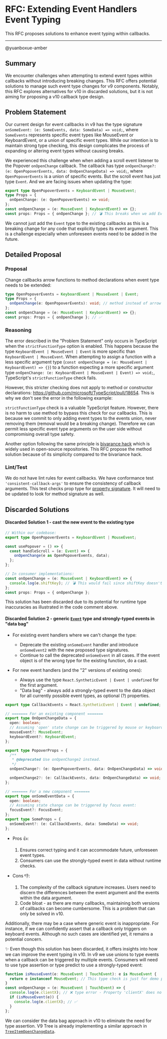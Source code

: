 # RFC: Extending Event Handlers Event Typing

This RFC proposes solutions to enhance event typing within callbacks.

---

@yuanboxue-amber

## Summary

We encounter challenges when attempting to extend event types within callbacks without introducing breaking changes. This RFC offers potential solutions to manage such event type changes for v9 components.
Notably, this RFC explores alternatives for v10 in discarded solutions, but it is not aiming for proposing a v10 callback type design.

## Problem Statement

Our current design for event callbacks in v9 has the type signature `onSomeEvent: (e: SomeEvents, data: SomeData) => void;`, where `SomeEvents` represents specific event types like MouseEvent or KeyboardEvent, or a union of specific event types. While our intention is to maintain strong type checking, this design complicates the process of expanding or altering event types without causing breaks.

We experienced this challenge when when adding a scroll event listener to the Popover `onOpenChange` callback. The callback has type `onOpenChange?: (e: OpenPopoverEvents, data: OnOpenChangeData) => void;`, where `OpenPopoverEvents` is a union of specific events. But the scroll event has just type `Event`. And we are facing issues when updating the type:

```ts
export type OpenPopoverEvents = KeyboardEvent | MouseEvent;
type Props = {
  onOpenChange: (e: OpenPopoverEvents) => void;
};
const onOpenChange = (e: MouseEvent | KeyboardEvent) => {};
const props: Props = { onOpenChange }; // 💣 This breaks when we add Event to OpenPopoverEvents. The error: '(e: MouseEvent | KeyboardEvent) => void' is not assignable to type '(e: OpenPopoverEvents) => void'.
```

We cannot just add the `Event` type to the existing callbacks as this is a breaking change for any code that explicitly types its event argument. This is a challenge especially when unforeseen events need to be added in the future.

## Detailed Proposal

### Proposal

Change callbacks arrow functions to method declarations when event type needs to be extended:

```ts
type OpenPopoverEvents = KeyboardEvent | MouseEvent | Event;
type Props = {
  onOpenChange(e: OpenPopoverEvents): void; // method instead of arrow function
};
const onOpenChange = (e: MouseEvent | KeyboardEvent) => {};
const props: Props = { onOpenChange }; // ✅
```

### Reasoning

The error described in the "Problem Statement" only occurs in TypeScript when the `strictFunctionType` option is enabled. This happens because the type `KeyboardEvent | MouseEvent | Event` is more specific than `KeyboardEvent | MouseEvent`. When attempting to assign a function with a less specific argument type (`const onOpenChange = (e: MouseEvent | KeyboardEvent) => {}`) to a function expecting a more specific argument type `onOpenChange: (e: KeyboardEvent | MouseEvent | Event) => void;`, TypeScript's `strictFunctionType` check fails.

However, this stricter checking does not apply to method or constructor declarations: https://github.com/microsoft/TypeScript/pull/18654. This is why we don't see the error in the following example:

`strictFunctionType` check is a valuable TypeScript feature. However, there is no harm to use method to bypass this check for our callbacks. This is because we commit to only adding event types to the events union, never removing them (removal would be a breaking change). Therefore we can permit less specific event type arguments on the user side without compromising overall type safety.

Another option following the same principle is [bivarance hack](https://www.typescriptlang.org/play?#code/C4TwDgpgBAQglgNwIYCc5IHYGMIAklYDWAPACoBiGUEAHsBBgCYDOUAFAHReoDmzAXFEwgA2gF0AlFAC8APiEYQ86VADeAKChQARolTpseAoU7cUfQQAVUSALYR6KZmUqyJggEoOArigylwCBcMWQBudQBfEQByXWQ0TBx8ImixcPVQSCgAeUgMSwB7MAKECBQAUVKMYFYVAGkIEG0C1EZKhmAoAB8oAFkC72YIduruqBHgcMzoSxQi2rVNKAKMXIYAYQALTB4IQXh4gyTjYjY9nLzC4tKKqpqpOSgEArhGMMjwrBXmTpW1jC2O2gKjOgn6g2GdzGDSaLRQbTuD3kqgin2+nTAczAAigs3mMjUy1WeUBGF2UFRUAA9FSoIBQcnU6i+GB+RP+pN2MCQjAJoLUKEwjAKtkEGG8tm0ZQiSLUqKZ6KgmPmXMYVixC1UbJJ2zJ5z+2qBKopoWptLp1BokCw9B5wAKOmgZTmTiAA) which is widely used in open-source repositories. This RFC propose the method solution because of its simplicity compared to the bivariance hack.

### Lint/Test

We do not have lint rules for event callbacks.
We have conformance test `'consistent-callback-args'` to ensure the consistency of callback arguments. This test checks prop type for [property signature](https://github.com/microsoft/fluentui/blob/d8ccb09308a24eea6adf419896254116546296ee/packages/react-conformance/src/utils/getCallbackArguments.ts#L286C32-L286C32). It will need to be updated to look for method signature as well.

## Discarded Solutions

#### Discarded Solution 1 - cast the new event to the existing type

```ts
// Within our codebase:
export type OpenPopoverEvents = KeyboardEvent | MouseEvent;

const usePopover = () => {
  const handleScroll = (e: Event) => {
    onOpenChange(e as OpenPopoverEvents, data);
  };
};

// In consumer implementations:
const onOpenChange = (e: MouseEvent | KeyboardEvent) => {
  console.log(e.shiftKey); // 💣 This would fail since shiftKey doesn't exist on 'Event'
};
const props: Props = { onOpenChange };
```

This solution has been discarded due to its potential for runtime type inaccuracies as illustrated in the code comment above.

#### Discarded Solution 2 - generic [`Event`](https://github.com/DefinitelyTyped/DefinitelyTyped/blob/master/types/react/v17/global.d.ts#L10) type and strongly-typed events in "data bag"

- For existing event handlers where we can't change the type:

  - Deprecate the existing `onSomeEvent` handler and introduce `onSomeEvent2` with the new proposed type signatures.
  - Continue to call the deprecated `onSomeEvent` in all cases. If the event object is of the wrong type for the existing function, do a cast.

- For new event handlers (and the "2" versions of existing ones):
  - Always use the type `React.SyntheticEvent | Event | undefined` for the first argument.
  - "Data bag" - always add a strongly-typed event to the data object for all currently possible event types, as optional (?) properties.

```ts
export type CallbackEvents = React.SyntheticEvent | Event | undefined;

// ======= For an existing component =======
export type OnOpenChangeData = {
  open: boolean;
  // Assuming 'open' state change can be triggered by mouse or keyboard events:
  mouseEvent?: MouseEvent;
  keyboardEvent?: KeyboardEvent;
};

export type PopoverProps = {
  /**
   * @deprecated Use onOpenChange2 instead.
   */
  onOpenChange?: (e: OpenPopoverEvents, data: OnOpenChangeData) => void;

  onOpenChange2?: (e: CallbackEvents, data: OnOpenChangeData) => void;
};

// ======= For a new component =======
export type onSomeEventData = {
  open: boolean;
  // Assuming state change can be triggered by focus event:
  focusEvent?: FocusEvent;
};
export type SomeProps = {
  onSomeEvent?: (e: CallbackEvents, data: SomeData) => void;
};
```

- Pros 👍:

  1. Ensures correct typing and it can accommodate future, unforeseen event types.
  2. Consumers can use the strongly-typed event in data without runtime checks.

- Cons 👎:
  1. The complexity of the callback signature increases. Users need to discern the differences between the event argument and the events within the data argument.
  2. Code bloat - as there are many callbacks, maintaining both versions of callbacks can become cumbersome. This is a problem that can only be solved in v10.

Additionally, there may be a case where generic event is inappropriate. For instance, if we can confidently assert that a callback only triggers on keyboard events. Although no such cases are identified yet, it remains a potential concern.

✨ Even though this solution has been discarded, it offers insights into how we can improve the event typing in v10.
In v9 we use unions to type events when a callback can be triggered by multiple events. Consumers will need to use type assertion or type predict to use a strongly-typed event:

```ts
function isMouseEvent(e: MouseEvent | TouchEvent): e is MouseEvent {
  return e instanceof MouseEvent; // This type check is just for demo purpose. There are issues with using `instanceof` in multi-window scenarios: https://developer.mozilla.org/en-US/docs/Web/JavaScript/Reference/Operators/instanceof#instanceof_and_multiple_realms
}
const onOpenChange = (e: MouseEvent | TouchEvent) => {
  console.log(e.clientX); // ❌ type error - Property 'clientX' does not exist on type 'TouchEvent'
  if (isMouseEvent(e)) {
    console.log(e.clientX); // ✅
  }
};
```

We can consider the data bag approach in v10 to eliminate the need for type assertion. V9 Tree is already implementing a similar approach in [`TreeItemOpenChangeData`](https://github.com/microsoft/fluentui/blob/2eedc2ec54397253a4e3076fbfa382f4fe3c1175/packages/react-components/react-tree/src/components/TreeItem/TreeItem.types.ts#L25C1-L31C3).
